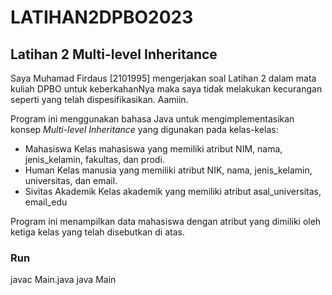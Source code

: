 # LATIHAN2DPBO2023

## Latihan 2 Multi-level Inheritance

Saya Muhamad Firdaus [2101995] mengerjakan soal Latihan 2 dalam mata kuliah DPBO untuk keberkahanNya maka saya tidak melakukan kecurangan seperti yang telah dispesifikasikan. Aamiin.

Program ini menggunakan bahasa Java untuk mengimplementasikan konsep <i>Multi-level Inheritance</i> yang digunakan pada kelas-kelas:
- Mahasiswa
Kelas mahasiswa yang memiliki atribut NIM, nama, jenis_kelamin, fakultas, dan prodi.
- Human
Kelas manusia yang memiliki atribut NIK, nama, jenis_kelamin, universitas, dan email.
- Sivitas Akademik
Kelas akademik yang memiliki atribut asal_universitas, email_edu

Program ini menampilkan data mahasiswa dengan atribut yang dimiliki oleh ketiga kelas yang telah disebutkan di atas.

### Run
javac Main.java
java Main
